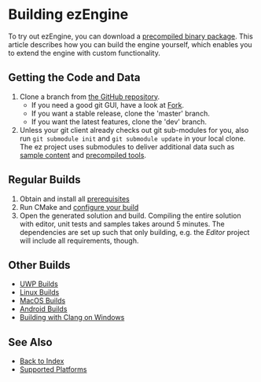 # Building ezEngine

To try out ezEngine, you can download a [precompiled binary package](https://github.com/ezEngine/ezEngine/releases). This article describes how you can build the engine yourself, which enables you to extend the engine with custom functionality.

## Getting the Code and Data

1. Clone a branch from [the GitHub repository](https://github.com/ezEngine/ezEngine).
    * If you need a good git GUI, have a look at [Fork](https://git-fork.com/).
    * If you want a stable release, clone the 'master' branch.
    * If you want the latest features, clone the 'dev' branch.
1. Unless your git client already checks out git sub-modules for you, also run `git submodule init` and `git submodule update` in your local clone. The ez project uses submodules to deliver additional data such as [sample content](https://github.com/ezEngine/content) and [precompiled tools](https://github.com/ezEngine/precompiled-tools).

## Regular Builds

1. Obtain and install all [prerequisites](build-prerequisites.md)
1. Run CMake and [configure your build](cmake-config.md)
1. Open the generated solution and build. Compiling the entire solution with editor, unit tests and samples takes around 5 minutes. The dependencies are set up such that only building, e.g. the *Editor* project will include all requirements, though.

## Other Builds

* [UWP Builds](build-uwp.md)
* [Linux Builds](build-linux.md)
* [MacOS Builds](build-macos.md)
* [Android Builds](build-android.md)
* [Building with Clang on Windows](clang-on-windows.md)

## See Also

* [Back to Index](../index.md)
* [Supported Platforms](supported-platforms.md)
